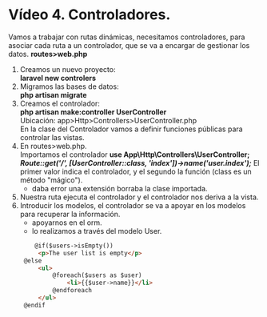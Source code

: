 # Vídeo 4. Controladores.

Vamos a trabajar con rutas dinámicas, necesitamos controladores, para asociar cada ruta a un controlador, que se va a encargar de gestionar los datos.
**routes>web.php**

1. Creamos un nuevo proyecto:  
   **laravel new controlers**
2. Migramos las bases de datos:  
   **php artisan migrate**
3. Creamos el controlador:  
   **php artisan make:controller UserController**  
   Ubicación: app>Http>Controllers>UserController.php  
   En la clase del Controlador vamos a definir funciones públicas para controlar las vistas.
4. En routes>web.php.  
   Importamos el controlador **use App\Http\Controllers\UserController;**  
   **_Route::get('/', [UserController::class, 'index'])->name('user.index');_**
   El primer valor indica el controlador, y el segundo la función (class es un método "mágico").
   - daba error una extensión borraba la clase importada.
5. Nuestra ruta ejecuta el controlador y el controlador nos deriva a la vista.
6. Introducir los modelos, el controlador se va a apoyar en los modelos para recuperar la información.
   - apoyarnos en el orm.
   - lo realizamos a través del modelo User.
   ```html
       @if($users->isEmpty())
        <p>The user list is empty</p>
    @else
        <ul>
            @foreach($users as $user)
                <li>{{$user->name}}</li>
            @endforeach
        </ul>
    @endif
    ```